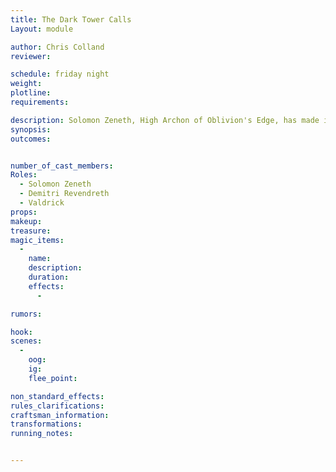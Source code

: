 ```yaml
---
title: The Dark Tower Calls
Layout: module

author: Chris Colland
reviewer: 

schedule: friday night
weight: 
plotline: 
requirements: 

description: Solomon Zeneth, High Archon of Oblivion's Edge, has made it out of Moutesque and to Cryptinith with his life. Solomon will tell the adventurers about Moutesque over the last few years and ask for Aid in reclaiming the City from the Undead and slay Demitri Revendreth, a Master Vampire in Valdricks forces
synopsis:   
outcomes: 


number_of_cast_members: 
Roles: 
  - Solomon Zeneth
  - Demitri Revendreth
  - Valdrick
props: 
makeup: 
treasure: 
magic_items:
  - 
    name: 
    description:  
    duration: 
    effects: 
      - 

rumors: 

hook: 
scenes: 
  - 
    oog: 
    ig: 
    flee_point: 

non_standard_effects: 
rules_clarifications: 
craftsman_information: 
transformations: 
running_notes: 


---
```

